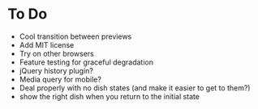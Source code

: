 # To Do

* Cool transition between previews
* Add MIT license
* Try on other browsers
* Feature testing for graceful degradation
* jQuery history plugin?
* Media query for mobile?
* Deal properly with no dish states (and make it easier to get to them?)
* show the right dish when you return to the initial state